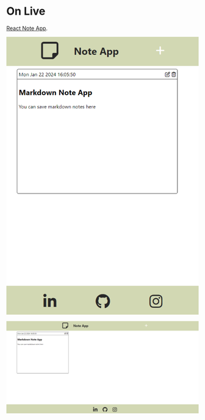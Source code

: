 # On Live

[React Note App](https://mosyocoder-noteapp.netlify.app/).



![alt text](./public/1.png)

![alt text](./public/2.png)
